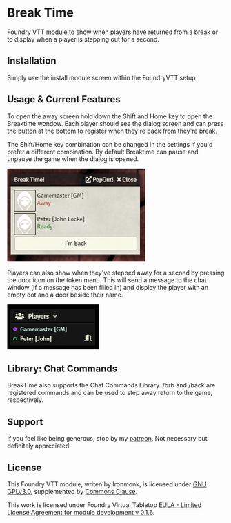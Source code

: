 # Break Time
Foundry VTT module to show when players have returned from a break or to display when a player is stepping out for a second.

## Installation
Simply use the install module screen within the FoundryVTT setup

## Usage & Current Features
To open the away screen hold down the Shift and Home key to open the Breaktime wondow.  Each player should see the dialog screen and can press the button at the bottom to register when they're back from they're break.

The Shift/Home key combination can be changed in the settings if you'd prefer a different combination.
By default Breaktime can pause and unpause the game when the dialog is opened.

![Away Dialog](/screenshots/away_dialog.png)

Players can also show when they've stepped away for a second by pressing the door icon on the token menu.  This will send a message to the chat window (if a message has been filled in) and display the player with an empty dot and a door beside their name.

![Away Indicator](/screenshots/away_indicator.png)

## Library: Chat Commands
BreakTime also supports the Chat Commands Library. /brb and /back are registered commands and can be used to step away return to the game, respectively.

## Support

If you feel like being generous, stop by my <a href="https://www.patreon.com/ironmonk">patreon</a>.  Not necessary but definitely appreciated.

## License
This Foundry VTT module, writen by Ironmonk, is licensed under [GNU GPLv3.0](https://www.gnu.org/licenses/gpl-3.0.en.html), supplemented by [Commons Clause](https://commonsclause.com/).

This work is licensed under Foundry Virtual Tabletop [EULA - Limited License Agreement for module development v 0.1.6](http://foundryvtt.com/pages/license.html).
